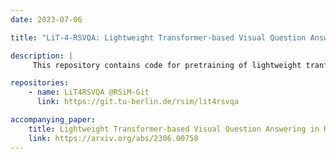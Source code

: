 ```yaml
---
date: 2023-07-06

title: "LiT-4-RSVQA: Lightweight Transformer-based Visual Question Answering in Remote Sensing"

description: |
     This repository contains code for pretraining of lightweight tranformer-based image encoders for integration into lightweight tranformer-based visual question answering (VQA) systems and code for training of assembled VQA systems for remote sensing (RS). It also contains an overview of the training results for multiple runs on three different system configurations. The code is written in pytorch using pytorch-lightning.

repositories:
    - name: LiT4RSVQA @RSiM-Git
      link: https://git.tu-berlin.de/rsim/lit4rsvqa

accompanying_paper:
    title: Lightweight Transformer-based Visual Question Answering in Remote Sensing
    link: https://arxiv.org/abs/2306.00758  
---
```

